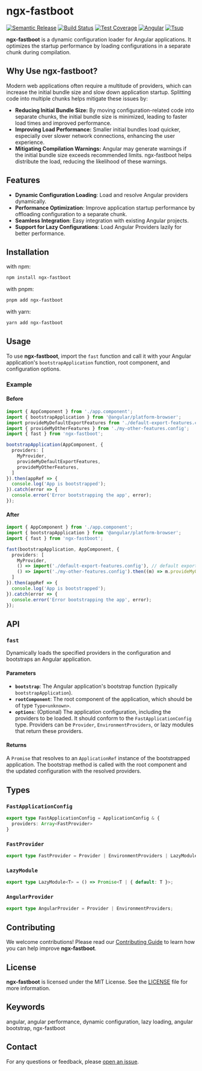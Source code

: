 # ngx-fastboot

[![Semantic Release](https://img.shields.io/badge/semantic--release-angular-e10079?logo=semantic-release)](https://github.com/semantic-release/semantic-release)
[![Build Status](https://img.shields.io/github/actions/workflow/status/KernelPanic92/ngx-fastboot/ci.yml?branch=main)](https://github.com/KernelPanic92/ngx-fastboot/actions)
[![Test Coverage](https://img.shields.io/codecov/c/github/KernelPanic92/ngx-fastboot)](https://codecov.io/gh/KernelPanic92/ngx-fastboot)
[![Angular](https://img.shields.io/badge/angular-%23DD0031.svg?logo=angular&logoColor=white)](https://angular.io/)
[![Tsup](https://img.shields.io/badge/tsup-fast--transpiler-brightgreen)](https://github.com/egoist/tsup)

**ngx-fastboot** is a dynamic configuration loader for Angular applications. It optimizes the startup performance by loading configurations in a separate chunk during compilation.

## Why Use ngx-fastboot?
Modern web applications often require a multitude of providers, which can increase the initial bundle size and slow down application startup. Splitting code into multiple chunks helps mitigate these issues by:

- **Reducing Initial Bundle Size:** By moving configuration-related code into separate chunks, the initial bundle size is minimized, leading to faster load times and improved performance.
- **Improving Load Performance:** Smaller initial bundles load quicker, especially over slower network connections, enhancing the user experience.
- **Mitigating Compilation Warnings:** Angular may generate warnings if the initial bundle size exceeds recommended limits. ngx-fastboot helps distribute the load, reducing the likelihood of these warnings.

## Features

- **Dynamic Configuration Loading**: Load and resolve Angular providers dynamically.
- **Performance Optimization**: Improve application startup performance by offloading configuration to a separate chunk.
- **Seamless Integration**: Easy integration with existing Angular projects.
- **Support for Lazy Configurations**: Load Angular Providers lazily for better performance.

## Installation

with npm:
```bash
npm install ngx-fastboot
```

with pnpm:
```bash
pnpm add ngx-fastboot
```

with yarn:
```bash
yarn add ngx-fastboot
```

## Usage

To use **ngx-fastboot**, import the `fast` function and call it with your Angular application's `bootstrapApplication` function, root component, and configuration options.

### Example



#### Before

```typescript
import { AppComponent } from './app.component';
import { bootstrapApplication } from '@angular/platform-browser';
import provideMyDefaultExportFeatures from './default-export-features.config';
import { provideMyOtherFeatures } from './my-other-features.config';
import { fast } from 'ngx-fastboot';

bootstrapApplication(AppComponent, {
  providers: [
    MyProvider,
    provideMyDefaultExportFeatures,
    provideMyOtherFeatures,
  ]
}).then(appRef => {
  console.log('App is bootstrapped');
}).catch(error => {
  console.error('Error bootstrapping the app', error);
});
```

#### After

```typescript
import { AppComponent } from './app.component';
import { bootstrapApplication } from '@angular/platform-browser';
import { fast } from 'ngx-fastboot';

fast(bootstrapApplication, AppComponent, {
  providers: [
    MyProvider,
    () => import('./default-export-features.config'), // default export config
    () => import('./my-other-features.config').then((m) => m.provideMyOtherFeatures),
  ]
}).then(appRef => {
  console.log('App is bootstrapped');
}).catch(error => {
  console.error('Error bootstrapping the app', error);
});
```

## API

### `fast`

Dynamically loads the specified providers in the configuration and bootstraps an Angular application.

#### Parameters

- **`bootstrap`**: The Angular application's bootstrap function (typically `bootstrapApplication`).
- **`rootComponent`**: The root component of the application, which should be of type `Type<unknown>`.
- **`options`**: (Optional) The application configuration, including the providers to be loaded. It should conform to the `FastApplicationConfig` type. Providers can be `Provider`, `EnvironmentProviders`, or lazy modules that return these providers.

#### Returns

A `Promise` that resolves to an `ApplicationRef` instance of the bootstrapped application. The bootstrap method is called with the root component and the updated configuration with the resolved providers.

## Types

### `FastApplicationConfig`

```typescript
export type FastApplicationConfig = ApplicationConfig & {
  providers: Array<FastProvider>
}
```

### `FastProvider`

```typescript
export type FastProvider = Provider | EnvironmentProviders | LazyModule<Provider | EnvironmentProviders | Array<Provider | EnvironmentProviders>>;
```

### `LazyModule`

```typescript
export type LazyModule<T> = () => Promise<T | { default: T }>;
```

### `AngularProvider`

```typescript
export type AngularProvider = Provider | EnvironmentProviders;
```

## Contributing

We welcome contributions! Please read our [Contributing Guide](CONTRIBUTING.md) to learn how you can help improve **ngx-fastboot**.

## License

**ngx-fastboot** is licensed under the MIT License. See the [LICENSE](LICENSE) file for more information.

## Keywords

angular, angular performance, dynamic configuration, lazy loading, angular bootstrap, ngx-fastboot

## Contact

For any questions or feedback, please [open an issue](https://github.com/KernelPanic92/ngx-fastboot/issues).

